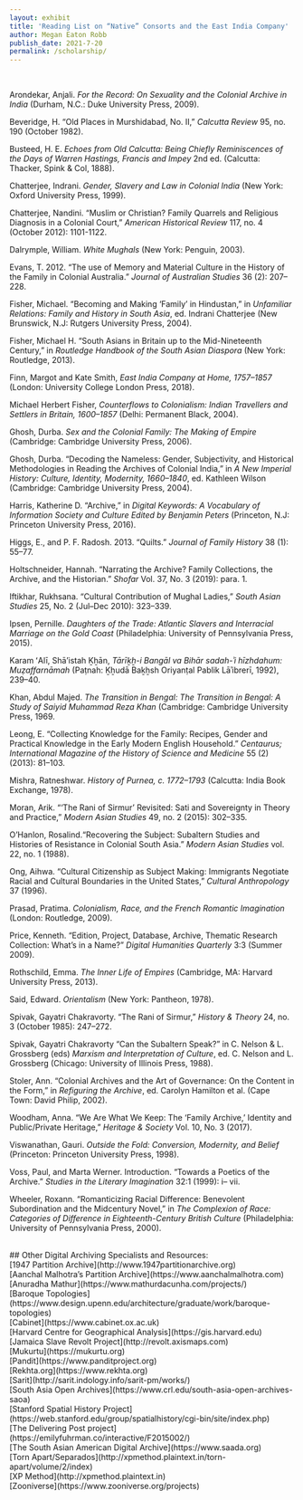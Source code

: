 ```yaml
---
layout: exhibit
title: 'Reading List on “Native” Consorts and the East India Company'
author: Megan Eaton Robb
publish_date: 2021-7-20
permalink: /scholarship/
---
```

<br>
<p class="hang">Arondekar, Anjali. <i>For the Record: On Sexuality and the Colonial Archive in India</i> (Durham, N.C.: Duke University Press, 2009).</p>
<p class="hang">Beveridge, ​​H. “Old Places in Murshidabad, No. II,” <i>Calcutta Review</i> 95, no. 190 (October 1982).</p>
<p class="hang">Busteed, H. E. <i>Echoes from Old Calcutta: Being Chiefly Reminiscences of the Days of Warren Hastings, Francis and Impey</i> 2nd ed. (Calcutta: Thacker, Spink & Col, 1888).</p>
<p class="hang">Chatterjee, Indrani. <i>Gender, Slavery and Law in Colonial India</i> (New York: Oxford University Press, 1999).</p>
<p class="hang">Chatterjee, Nandini. “Muslim or Christian? Family Quarrels and Religious Diagnosis in a Colonial Court,” <i>American Historical Review</i> 117, no. 4 (October 2012): 1101-1122.</p>
<p class="hang">Dalrymple, William. <i>White Mughals</i> (New York: Penguin, 2003).</p>
<p class="hang">Evans, T. 2012. “The use of Memory and Material Culture in the History of the Family in Colonial Australia.” <i>Journal of Australian Studies</i> 36 (2): 207–228.</p>
<p class="hang">Fisher, Michael. “Becoming and Making ‘Family’ in Hindustan,” in <i>Unfamiliar Relations: Family and History in South Asia</i>, ed. Indrani Chatterjee (New Brunswick, N.J: Rutgers University Press, 2004).</p>
<p class="hang">Fisher, Michael H. “South Asians in Britain up to the Mid-Nineteenth Century,” in <i>Routledge Handbook of the South Asian Diaspora</i> (New York: Routledge, 2013).</p>
<p class="hang">Finn, Margot and Kate Smith, <i>East India Company at Home, 1757–1857</i> (London: University College London Press, 2018).</p>
<p class="hang">Michael Herbert Fisher, <i>Counterflows to Colonialism: Indian Travellers and Settlers in Britain, 1600–1857</i> (Delhi: Permanent Black, 2004).</p>
<p class="hang">Ghosh, Durba. <i>Sex and the Colonial Family: The Making of Empire</i> (Cambridge: Cambridge University Press, 2006).</p>
<p class="hang">Ghosh, Durba. “Decoding the Nameless: Gender, Subjectivity, and Historical Methodologies in Reading the Archives of Colonial India,” in <i>A New Imperial History: Culture, Identity, Modernity, 1660–1840</i>, ed. Kathleen Wilson (Cambridge: Cambridge University Press, 2004).</p>
<p class="hang">Harris, Katherine D. “Archive,” in <i>Digital Keywords: A Vocabulary of Information Society and Culture Edited by Benjamin Peters</i> (Princeton, N.J: Princeton University Press, 2016).</p>
<p class="hang">Higgs, E., and P. F. Radosh. 2013. “Quilts.” <i>Journal of Family History</i> 38 (1): 55–77.</p>
<p class="hang">Holtschneider, Hannah. “Narrating the Archive? Family Collections, the Archive, and the Historian.” <i>Shofar</i> Vol. 37, No. 3 (2019): para. 1.</p>
<p class="hang">Iftikhar, Rukhsana. “Cultural Contribution of Mughal Ladies,” <i>South Asian Studies</i> 25, No. 2 (Jul–Dec 2010): 323–339.</p>
<p class="hang">Ipsen, Pernille. <i>Daughters of the Trade: Atlantic Slavers and Interracial Marriage on the Gold Coast</i> (Philadelphia: University of Pennsylvania Press, 2015).</p>
<p class="hang">Karam ʻAlī, Shāʼistah Ḵẖān, <i>Tārīḵẖ-i Bangāl va Bihār sadah-ʾi hīzhdahum: Muẓaffarnāmah</i> (Paṭnah: Ḵẖudā Baḵẖsh Oriyanṭal Pablik Lāʾibrerī, 1992), 239–40.</p>
<p class="hang">Khan, Abdul Majed. <i>The Transition in Bengal: The Transition in Bengal: A Study of Saiyid Muhammad Reza Khan</i> (Cambridge: Cambridge University Press, 1969.</p>
<p class="hang">Leong, E.  “Collecting Knowledge for the Family: Recipes, Gender and Practical Knowledge in the Early Modern English Household.” <i>Centaurus; International Magazine of the History of Science and Medicine</i> 55 (2) (2013): 81–103.</p>
<p class="hang">Mishra, Ratneshwar. <i>History of Purnea, c. 1772–1793</i> (Calcutta: India Book Exchange, 1978).</p>
<p class="hang">Moran, Arik. “‘The Rani of Sirmur’ Revisited: Sati and Sovereignty in Theory and Practice,” <i>Modern Asian Studies</i> 49, no. 2 (2015): 302–335.</p>
O’Hanlon, Rosalind.“Recovering the Subject: Subaltern Studies and Histories of Resistance in Colonial South Asia.” <i>Modern Asian Studies</i> vol. 22, no. 1 (1988).</p>
<p class="hang">Ong, Aihwa. “Cultural Citizenship as Subject Making: Immigrants Negotiate Racial and Cultural Boundaries in the United States,” <i>Cultural Anthropology</i> 37 (1996).</p>
<p class="hang">Prasad, Pratima. <i>Colonialism, Race, and the French Romantic Imagination</i> (London: Routledge, 2009).</p>
<p class="hang">Price, Kenneth. “Edition, Project, Database, Archive, Thematic Research Collection: What’s in a Name?” <i>Digital Humanities Quarterly</i> 3:3 (Summer 2009).</p>
<p class="hang">Rothschild, Emma. <i>The Inner Life of Empires</i> (Cambridge, MA: Harvard University Press, 2013).</p>
<p class="hang">Said, Edward. <i>Orientalism</i> (New York: Pantheon, 1978).</p>
<p class="hang">Spivak, Gayatri Chakravorty. “The Rani of Sirmur,” <i>History & Theory</i> 24, no. 3 (October 1985): 247–272.</p>
<p class="hang">Spivak, Gayatri Chakravorty “Can the Subaltern Speak?” in C. Nelson & L. Grossberg (eds) <i>Marxism and Interpretation of Culture</i>, ed. C. Nelson and L. Grossberg (Chicago: University of Illinois Press, 1988).</p>
<p class="hang">Stoler, Ann. “Colonial Archives and the Art of Governance: On the Content in the Form,” in <i>Refiguring the Archive</i>, ed. Carolyn Hamilton et al. (Cape Town: David Philip, 2002).</p>
<p class="hang">Woodham, Anna. “We Are What We Keep: The ‘Family Archive,’ Identity and Public/Private Heritage,” <i>Heritage & Society</i> Vol. 10, No. 3 (2017).</p>
<p class="hang">Viswanathan, Gauri. <i>Outside the Fold: Conversion, Modernity, and Belief</i> (Princeton: Princeton University Press, 1998).​​</p>
<p class="hang">Voss, Paul, and Marta Werner. Introduction. “Towards a Poetics of the Archive.” <i>Studies in the Literary Imagination</i> 32:1 (1999): i– vii.</p>
<p class="hang">Wheeler, Roxann. “Romanticizing Racial Difference: Benevolent Subordination and the Midcentury Novel,” in <i>The Complexion of Race: Categories of Difference in Eighteenth-Century British Culture</i> (Philadelphia: University of Pennsylvania Press, 2000).</p>
<br>
## Other Digital Archiving Specialists and Resources:
<br>
[1947 Partition Archive](http://www.1947partitionarchive.org)
<br>
[Aanchal Malhotra’s Partition Archive](https://www.aanchalmalhotra.com)
<br>
[Anuradha Mathur](https://www.mathurdacunha.com/projects/)
<br>
[Baroque Topologies](https://www.design.upenn.edu/architecture/graduate/work/baroque-topologies)
<br>
[Cabinet](https://www.cabinet.ox.ac.uk)
<br>
[Harvard Centre for Geographical Analysis](https://gis.harvard.edu)
<br>
[Jamaica Slave Revolt Project](http://revolt.axismaps.com)
<br>
[Mukurtu](https://mukurtu.org)
<br>
[Pandit](https://www.panditproject.org)
<br>
[Rekhta.org](https://www.rekhta.org)
<br>
[Sarit](http://sarit.indology.info/sarit-pm/works/)
<br>
[South Asia Open Archives](https://www.crl.edu/south-asia-open-archives-saoa)
<br>
[Stanford Spatial History Project](https://web.stanford.edu/group/spatialhistory/cgi-bin/site/index.php)
<br>
[The Delivering Post project](https://emilyfuhrman.co/interactive/F2015002/)
<br>
[The South Asian American Digital Archive](https://www.saada.org)
<br>
[Torn Apart/Separados](http://xpmethod.plaintext.in/torn-apart/volume/2/index)
<br>
[XP Method](http://xpmethod.plaintext.in)
<br>
[Zooniverse](https://www.zooniverse.org/projects)
<br>
